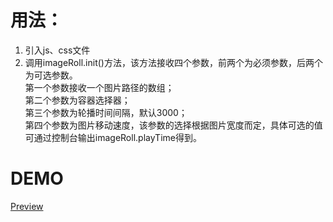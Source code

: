 # 用法：
1. 引入js、css文件
2. 调用imageRoll.init()方法，该方法接收四个参数，前两个为必须参数，后两个为可选参数。  
第一个参数接收一个图片路径的数组；  
第二个参数为容器选择器；  
第三个参数为轮播时间间隔，默认3000；  
第四个参数为图片移动速度，该参数的选择根据图片宽度而定，具体可选的值可通过控制台输出imageRoll.playTime得到。
# DEMO
[Preview](https://jimhoo.github.io/components/ImageRoll/index.html)

